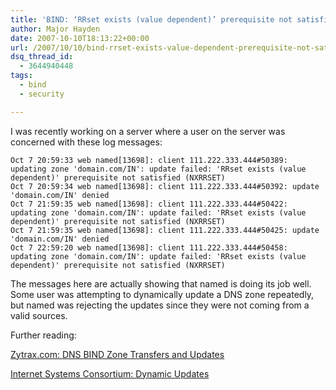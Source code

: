 ```yaml
---
title: 'BIND: ‘RRset exists (value dependent)’ prerequisite not satisfied (NXRRSET)'
author: Major Hayden
date: 2007-10-10T18:13:22+00:00
url: /2007/10/10/bind-rrset-exists-value-dependent-prerequisite-not-satisfied-nxrrset/
dsq_thread_id:
  - 3644940448
tags:
  - bind
  - security

---
```

I was recently working on a server where a user on the server was concerned with these log messages:

```
Oct 7 20:59:33 web named[13698]: client 111.222.333.444#50389: updating zone 'domain.com/IN': update failed: 'RRset exists (value dependent)' prerequisite not satisfied (NXRRSET)
Oct 7 20:59:34 web named[13698]: client 111.222.333.444#50392: update 'domain.com/IN' denied
Oct 7 21:59:35 web named[13698]: client 111.222.333.444#50422: updating zone 'domain.com/IN': update failed: 'RRset exists (value dependent)' prerequisite not satisfied (NXRRSET)
Oct 7 21:59:35 web named[13698]: client 111.222.333.444#50425: update 'domain.com/IN' denied
Oct 7 22:59:20 web named[13698]: client 111.222.333.444#50458: updating zone 'domain.com/IN': update failed: 'RRset exists (value dependent)' prerequisite not satisfied (NXRRSET)
```

The messages here are actually showing that named is doing its job well. Some user was attempting to dynamically update a DNS zone repeatedly, but named was rejecting the updates since they were not coming from a valid sources.

Further reading:

[Zytrax.com: DNS BIND Zone Transfers and Updates][1]

[Internet Systems Consortium: Dynamic Updates][2]

 [1]: http://www.zytrax.com/books/dns/ch7/xfer.html#allow-update
 [2]: http://www.isc.org/sw/bind/arm95/BvARM-all.html#dynamic_update

